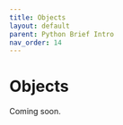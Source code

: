 ```yaml
---
title: Objects
layout: default
parent: Python Brief Intro
nav_order: 14
---
```

# Objects

Coming soon.